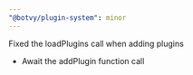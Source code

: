 ```yaml
---
"@botvy/plugin-system": minor
---
```


Fixed the loadPlugins call when adding plugins

- Await the addPlugin function call
